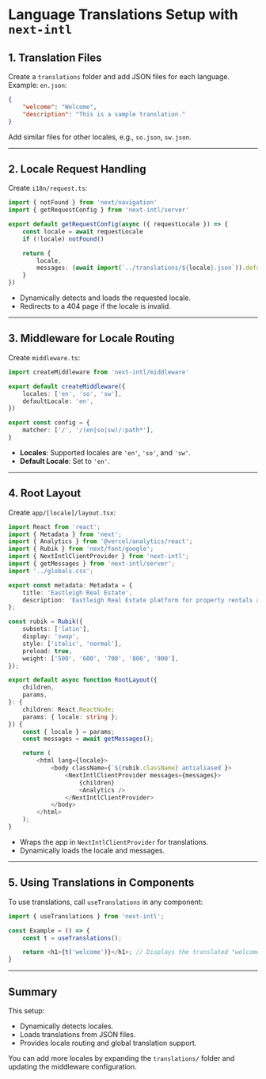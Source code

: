 # Language Translations Setup with `next-intl`

## 1. Translation Files

Create a `translations` folder and add JSON files for each language. Example: `en.json`:

```json
{
    "welcome": "Welcome",
    "description": "This is a sample translation."
}
```

Add similar files for other locales, e.g., `so.json`, `sw.json`.

---

## 2. Locale Request Handling

Create `i18n/request.ts`:

```typescript
import { notFound } from 'next/navigation'
import { getRequestConfig } from 'next-intl/server'

export default getRequestConfig(async ({ requestLocale }) => {
    const locale = await requestLocale
    if (!locale) notFound()

    return {
        locale,
        messages: (await import(`../translations/${locale}.json`)).default,
    }
})
```

- Dynamically detects and loads the requested locale.
- Redirects to a 404 page if the locale is invalid.

---

## 3. Middleware for Locale Routing

Create `middleware.ts`:

```typescript
import createMiddleware from 'next-intl/middleware'

export default createMiddleware({
    locales: ['en', 'so', 'sw'],
    defaultLocale: 'en',
})

export const config = {
    matcher: ['/', '/(en|so|sw)/:path*'],
}
```

- **Locales**: Supported locales are `'en'`, `'so'`, and `'sw'`.
- **Default Locale**: Set to `'en'`.

---

## 4. Root Layout

Create `app/[locale]/layout.tsx`:

```typescript
import React from 'react';
import { Metadata } from 'next';
import { Analytics } from '@vercel/analytics/react';
import { Rubik } from 'next/font/google';
import { NextIntlClientProvider } from 'next-intl';
import { getMessages } from 'next-intl/server';
import '../globals.css';

export const metadata: Metadata = {
    title: 'Eastleigh Real Estate',
    description: 'Eastleigh Real Estate platform for property rentals and bookings in Kenya.',
};

const rubik = Rubik({
    subsets: ['latin'],
    display: 'swap',
    style: ['italic', 'normal'],
    preload: true,
    weight: ['500', '600', '700', '800', '900'],
});

export default async function RootLayout({
    children,
    params,
}: {
    children: React.ReactNode;
    params: { locale: string };
}) {
    const { locale } = params;
    const messages = await getMessages();

    return (
        <html lang={locale}>
            <body className={`${rubik.className} antialiased`}>
                <NextIntlClientProvider messages={messages}>
                    {children}
                    <Analytics />
                </NextIntlClientProvider>
            </body>
        </html>
    );
}
```

- Wraps the app in `NextIntlClientProvider` for translations.
- Dynamically loads the locale and messages.

---

## 5. Using Translations in Components

To use translations, call `useTranslations` in any component:

```typescript
import { useTranslations } from 'next-intl';

const Example = () => {
    const t = useTranslations();

    return <h1>{t('welcome')}</h1>; // Displays the translated "welcome" message.
}
```

---

## Summary

This setup:

- Dynamically detects locales.
- Loads translations from JSON files.
- Provides locale routing and global translation support.

You can add more locales by expanding the `translations/` folder and updating the middleware configuration.
